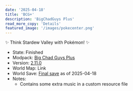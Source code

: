 ```yaml
---
date: '2025-04-18'
title: 'BCG+'
description: 'BigChadGuys Plus'
read_more_copy: 'Details'
featured_image: '/images/pokecenter.png'
---
```

:sparkles: Think Stardew Valley with Pokémon! :sparkles:
<!--more-->
* State: Finished
* Modpack: [Big Chad Guys Plus](https://www.curseforge.com/minecraft/modpacks/bcg)
* Version: [2.11.0](https://www.curseforge.com/minecraft/modpacks/bcg/files/5904017)
* World Map: Link
* World Save: [Final save](https://mega.nz/folder/TQ1GhQTS#y4F9SCrFPp8iiXXvPXBfGA) as of 2025-04-18
* Notes:
  * Contains some extra music in a custom resource file
